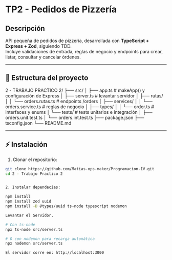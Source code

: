 # TP2 - Pedidos de Pizzería

## Descripción

API pequeña de pedidos de pizzería, desarrollada con **TypeScript + Express + Zod**, siguiendo TDD.  
Incluye validaciones de entrada, reglas de negocio y endpoints para crear, listar, consultar y cancelar órdenes.

---

## 📂 Estructura del proyecto
2 - TRABAJO PRACTICO 2/
├── src/
│ ├── app.ts # makeApp() y configuración de Express
│ ├── server.ts # levantar servidor
│ ├── rutas/
│ │ └── orders.rutas.ts # endpoints /orders
│ ├── services/
│ │ └── orders.service.ts # reglas de negocio
│ ├── types/
│ │ └── order.ts # interfaces y enums
│ └── tests/ # tests unitarios e integración
│ ├── orders.unit.test.ts
│ └── orders.int.test.ts
├── package.json
├── tsconfig.json
└── README.md


---

## ⚡ Instalación

1. Clonar el repositorio:

```bash
git clone https://github.com/Matias-ops-maker/Programacion-IV.git
cd 2 - Trabajo Practico 2


2. Instalar dependecias:

npm install
npm install zod uuid
npm install -D @types/uuid ts-node typescript nodemon

Levantar el Servidor.

# Con ts-node
npx ts-node src/server.ts

# O con nodemon para recarga automática
npx nodemon src/server.ts

El servidor corre en: http://localhost:3000

